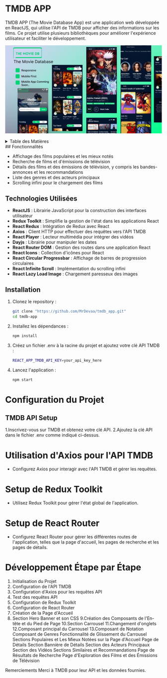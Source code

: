 # TMDB APP

TMDB APP (The Movie Database App) est une application web développée en ReactJS, qui utilise l'API de TMDB pour afficher des informations sur les films. Ce projet utilise plusieurs bibliothèques pour améliorer l'expérience utilisateur et faciliter le développement.

![Capture d'écran de l'application TMDB APP](./public/TMDB%20APP%20UI%20DESIGN/TMDB%20APP%20UI%20DESIGN.png)


<details>
  <summary>Table des Matières</summary>

  - [Fonctionnalités](#fonctionnalités)
  - [Technologies Utilisées](#technologies-utilisées)
  - [Installation](#installation)
  - [Configuration du Projet](#configuration-du-projet)
    - [TMDB API Setup](#tmdb-api-setup)
    - [Utilisation d'Axios pour l'API TMDB](#utilisation-daxios-pour-lapi-tmdb)
    - [Setup de Redux Toolkit](#setup-de-redux-toolkit)
    - [Setup de React Router](#setup-de-react-router)
  - [Développement Étape par Étape](#développement-étape-par-étape)
  - [Auteur](#auteur)
  - [Remerciements](#remerciements)

</details>
## Fonctionnalités

- Affichage des films populaires et les mieux notés
- Recherche de films et d'émissions de télévision
- Détails des films et des émissions de télévision, y compris les bandes-annonces et les recommandations
- Liste des genres et des acteurs principaux
- Scrolling infini pour le chargement des films

## Technologies Utilisées

- **ReactJS** : Librairie JavaScript pour la construction des interfaces utilisateur
- **Redux Toolkit** : Simplifie la gestion de l'état dans les applications React
- **React Redux** : Intégration de Redux avec React
- **Axios** : Client HTTP pour effectuer des requêtes vers l'API TMDB
- **React Player** : Lecteur multimédia pour intégrer des vidéos
- **Dayjs** : Librairie pour manipuler les dates
- **React Router DOM** : Gestion des routes dans une application React
- **React Icons** : Collection d'icônes pour React
- **React Circular Progressbar** : Affichage de barres de progression circulaires
- **React Infinite Scroll** : Implémentation du scrolling infini
- **React Lazy Load Image** : Chargement paresseux des images

## Installation

1. Clonez le repository :

   ```bash
   git clone "https://github.com/MrDevaa/tmdb_app.git"
   cd tmdb-app

2. Installez les dépendances :
    
     ```bash
   npm install

3. Créez un fichier .env à la racine du projet et ajoutez votre clé API TMDB :
    
     ```bash
   REACT_APP_TMDB_API_KEY=your_api_key_here

4. Lancez l'application :
    
     ```bash
   npm start

# Configuration du Projet
   ## TMDB API Setup
   
1.Inscrivez-vous sur TMDB et obtenez votre clé API.
2.Ajoutez la clé API dans le fichier .env comme indiqué ci-dessus.

# Utilisation d'Axios pour l'API TMDB
- Configurez Axios pour interagir avec l'API TMDB et gérer les requêtes.
# Setup de Redux Toolkit
- Utilisez Redux Toolkit pour gérer l'état global de l'application.
# Setup de React Router
- Configurez React Router pour gérer les différentes routes de l'application, telles que la page d'accueil, les pages de recherche et les pages de détails.
# Développement Étape par Étape
1. Initialisation du Projet
2. Configuration de l'API TMDB
3. Configuration d'Axios pour les requêtes API
4. Test des requêtes API
5. Configuration de Redux Toolkit
6. Configuration de React Router
7. Création de la Page d'Accueil
8. Section Hero Banner et son CSS
9.Création des Composants de l'En-tête et du Pied de Page
10.Section Carrousel
11.Changement d'onglets
12.Composant principal du Carrousel
13.Composant de Notation
Composant de Genres
Fonctionnalité de Glissement du Carrousel
Sections Populaires et Les Mieux Notées sur la Page d'Accueil
Page de Détails
Section Bannière de Détails
Section des Acteurs Principaux
Section des Vidéos
Sections Similaires et Recommandations
Page de Résultats de Recherche
Page d'Exploration des Films et des Émissions de Télévision

Remerciements
Merci à TMDB pour leur API et les données fournies.

